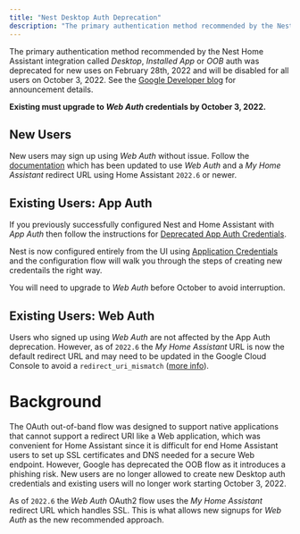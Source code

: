 ```yaml
---
title: "Nest Desktop Auth Deprecation"
description: "The primary authentication method recommended by the Nest Home Assistant integration called Desktop, Installed App or OOB auth was deprecated for new uses on February 28th, 2022 and will be disabled for all users on October 3, 2022."
---
```


The primary authentication method recommended by the Nest Home Assistant integration called *Desktop*, *Installed App* or *OOB* auth was deprecated for new uses on February 28th, 2022 and will be disabled for all users on October 3, 2022. See the [Google Developer blog](https://developers.googleblog.com/2022/02/making-oauth-flows-safer.html#disallowed-oob)
for announcement details.

**Existing must upgrade to *Web Auth* credentials by October 3, 2022.**

## New Users

New users may sign up using *Web Auth* without issue. Follow the [documentation](https://www.home-assistant.io/integrations/nest/) which has been updated to use *Web Auth* and a *My Home Assistant* redirect URL using Home Assistant `2022.6` or newer.

## Existing Users: App Auth

If you previously successfully configured Nest and Home Assistant with *App Auth* then follow the instructions for [Deprecated App Auth Credentials](https://www.home-assistant.io/integrations/nest/#deprecated-app-auth-credentials).

Nest is now configured entirely from the UI using [Application Credentials](https://www.home-assistant.io/integrations/application_credentials/) and the configuration flow will walk you through the steps of creating new credentails the right way.

You will need to upgrade to *Web Auth* before October to avoid interruption.

## Existing Users: Web Auth

Users who signed up using *Web Auth* are not affected by the App Auth deprecation. However, as of `2022.6` the *My Home Assistant* URL is now the default redirect URL and may need to be updated in the Google Cloud Console to avoid a `redirect_uri_mismatch` ([more info](https://www.home-assistant.io/integrations/nest/#troubleshooting)).

# Background

The OAuth out-of-band flow was designed to support native applications that cannot support a redirect URI like a Web application, which was convenient for Home Assistant since it is difficult for end Home Assistant users to set up SSL certificates and DNS needed for a secure Web endpoint. However, Google has deprecated the OOB flow as it introduces a phishing risk.  New users are no longer allowed to create new Desktop auth credentials and existing users will no longer work starting October 3, 2022.

As of `2022.6` the *Web Auth* OAuth2 flow uses the *My Home Assistant* redirect URL which handles SSL. This is what allows new signups for *Web Auth* as the new recommended approach.
